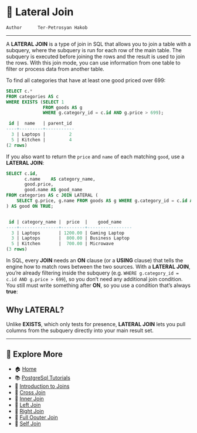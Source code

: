 # 🔗 Lateral Join

```info
Author      Ter-Petrosyan Hakob
```

---

A **LATERAL JOIN** is a type of join in SQL that allows you to join a table with a subquery, where the subquery is run for each row of the main table. 
The subquery is executed before joining the rows and the result is used to join the rows. With this join mode, you can use information from one table to filter or process data from another table.

To find all categories that have at least one good priced over 699:

```sql
SELECT c.*
FROM categories AS c
WHERE EXISTS (SELECT 1
              FROM goods AS g
              WHERE g.category_id = c.id AND g.price > 699);

 id |  name   | parent_id 
----+---------+-----------
  3 | Laptops |         2
  5 | Kitchen |         4
(2 rows)

```

If you also want to return the `price` and `name` of each matching `good`, use a **LATERAL JOIN**:

```sql
SELECT c.id,
       c.name    AS category_name,
       good.price,
       good.name AS good_name
FROM categories AS c JOIN LATERAL (
    SELECT g.price, g.name FROM goods AS g WHERE g.category_id = c.id AND g.price > 699
) AS good ON TRUE;


 id | category_name |  price  |    good_name    
----+---------------+---------+-----------------
  3 | Laptops       | 1200.00 | Gaming Laptop
  3 | Laptops       |  800.00 | Business Laptop
  5 | Kitchen       |  700.00 | Microwave
(3 rows)

```

In SQL, every **JOIN** needs an **ON** clause (or a **USING** clause) that tells the engine how to match rows between the two sources. 
With a **LATERAL JOIN**, you’re already filtering inside the subquery (e.g. `WHERE g.category_id = c.id AND g.price > 699`), so you 
don’t need any additional join condition. You still must write something after **ON**, so you use a condition that’s always **true**:

## Why LATERAL?

Unlike **EXISTS**, which only tests for presence, **LATERAL JOIN** lets you pull columns from the subquery directly into your main result set.

---

## 📌 Explore More

- 🏠 [Home](./../../README.md)
- 📚 [PostgreSql Tutorials](./../tutorials.md)
- 🔗 [Introduction to Joins](./1_Introduction_to_Joins.md)
- 🔗 [Cross Join](./2_cross_join.md)
- 🔗 [Inner Join](./3_Inner_Join.md)
- 🔗 [Left Join](./4_Left_Join.md)
- 🔗 [Right Join](./5_Right_Join.md)
- 🔗 [Full Oouter Join](./6_Full_Oouter_Join.md)
- 🔗 [Self Join](./8_self_join.md)
